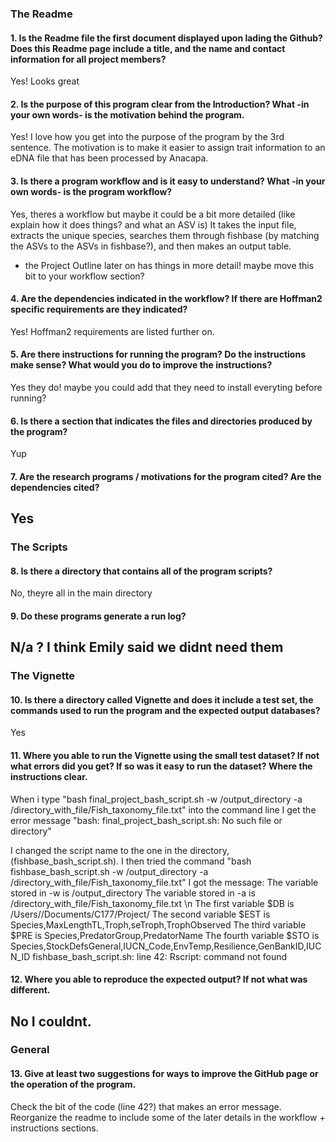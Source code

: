 ### The Readme

#### 1. Is the Readme file the first document displayed upon lading the Github?  Does this Readme page include a title, and the name and contact information for all project members?
Yes! Looks great

#### 2. Is the purpose of this program clear from the Introduction?  What -in your own words- is the motivation behind the program.
Yes! I love how you get into the purpose of the program by the 3rd sentence. 
The motivation is to make it easier to assign trait information to an eDNA file that has been processed by Anacapa. 

#### 3. Is there a program workflow and is it easy to understand?  What -in your own words- is the program workflow?
Yes, theres a workflow but maybe it could be a bit more detailed (like explain how it does things? and what an ASV is)
It takes the input file, extracts the unique species, searches them through fishbase (by matching the ASVs to the ASVs in fishbase?), and then makes an output table.
- the Project Outline later on has things in more detail! maybe move this bit to your workflow section?

#### 4. Are the dependencies indicated in the workflow?  If there are Hoffman2 specific requirements are they indicated?
Yes! Hoffman2 requirements are listed further on. 

#### 5. Are there instructions for running the program?  Do the instructions make sense?  What would you do to improve the instructions?
Yes they do! maybe you could add that they need to install everyting before running? 

#### 6. Is there a section that indicates the files and directories produced by the program?
Yup

#### 7. Are the research programs / motivations for the program cited?  Are the dependencies cited?
Yes
---

### The Scripts

#### 8. Is there a directory that contains all of the program scripts?
No, theyre all in the main directory

#### 9. Do these programs generate a run log?
N/a ? I think Emily said we didnt need them
---

### The Vignette

#### 10. Is there a directory called Vignette and does it include a test set, the commands used to run the program and the expected output databases?

Yes

#### 11. Where you able to run the Vignette using the small test dataset? If not what errors did you get?  If so was it easy to run the dataset?  Where the instructions clear.
When i type "bash final_project_bash_script.sh -w /output_directory -a /directory_with_file/Fish_taxonomy_file.txt" into the command line I get the error message "bash: final_project_bash_script.sh: No such file or directory"

I changed the script name to the one in the directory, (fishbase_bash_script.sh). I then tried the command "bash fishbase_bash_script.sh -w /output_directory -a /directory_with_file/Fish_taxonomy_file.txt"
I got the message:
The variable stored in -w is /output_directory
The variable stored in -a is /directory_with_file/Fish_taxonomy_file.txt
\n
The first variable $DB is /Users//Documents/C177/Project/
The second variable $EST is Species,MaxLengthTL,Troph,seTroph,TrophObserved
The third variable $PRE is Species,PredatorGroup,PredatorName
The fourth variable $STO is Species,StockDefsGeneral,IUCN_Code,EnvTemp,Resilience,GenBankID,IUCN_ID
fishbase_bash_script.sh: line 42: Rscript: command not found

#### 12. Where you able to reproduce the expected output?  If not what was different.
No I couldnt.
---

### General

#### 13. Give __at least two__ suggestions for ways to improve the GitHub page or the operation of the program.
Check the bit of the code (line 42?) that makes an error message. 
Reorganize the readme to include some of the later details in the workflow + instructions sections. 
